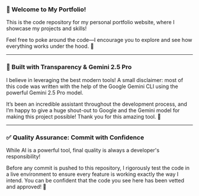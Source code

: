 ### 👋 Welcome to My Portfolio!
This is the code repository for my personal portfolio website, where I showcase my projects and skills!

Feel free to poke around the code—I encourage you to explore and see how everything works under the hood. 🧐

---

### 🤖 Built with Transparency & Gemini 2.5 Pro
I believe in leveraging the best modern tools! A small disclaimer: most of this code was written with the help of the Google Gemini CLI using the powerful Gemini 2.5 Pro model.

It’s been an incredible assistant throughout the development process, and I’m happy to give a huge shout-out to Google and the Gemini model for making this project possible! Thank you for this amazing tool. 🙏

---

### ✅ Quality Assurance: Commit with Confidence
While AI is a powerful tool, final quality is always a developer's responsibility!

Before any commit is pushed to this repository, I rigorously test the code in a live environment to ensure every feature is working exactly the way I intend. You can be confident that the code you see here has been vetted and approved! 🚀


